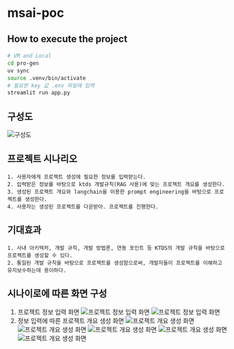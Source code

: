 # msai-poc

## How to execute the project
``` bash
# VM and Local
cd pro-gen
uv sync
source .venv/bin/activate
# 필요한 key 값 .env 파일에 입력
streamlit run app.py
```

## 구성도
![구성도](./img/스크린샷%202025-07-24%20오전%209.28.27.png)

## 프로젝트 시나리오
```
1. 사용자에게 프로젝트 생성에 필요한 정보를 입력받는다.
2. 입력받은 정보를 바탕으로 ktds 개발규칙(RAG 사용)에 맞는 프로젝트 개요를 생성한다.
3. 생성된 프로젝트 개요와 langchain을 이용한 prompt engineering을 바탕으로 프로젝트를 생성한다.
4. 사용자는 생성된 프로젝트를 다운받아. 프로젝트를 진행한다.
```
## 기대효과
```
1. 사내 아키텍처, 개발 규칙, 개발 방법론, 연동 포인트 등 KTDS의 개발 규칙을 바탕으로 프로젝트를 생성할 수 있다.
2. 통일된 개발 규칙을 바탕으로 프로젝트를 생성함으로써, 개발자들이 프로젝트를 이해하고 유지보수하는데 용이하다.
```
## 시나이로에 따른 화면 구성
1. 프로젝트 정보 입력 화면
![프로젝트 정보 입력 화면](./img/스크린샷%202025-07-24%2001.png)
![프로젝트 정보 입력 화면](./img/스크린샷%202025-07-24%2002.png)
2. 정보 입력에 따른 프로젝트 개요 생성 화면
![프로젝트 개요 생성 화면](./img/스크린샷%202025-07-24%2003.png)
![프로젝트 개요 생성 화면](./img/스크린샷%202025-07-24%2004.png)
![프로젝트 개요 생성 화면](./img/스크린샷%202025-07-24%2005.png)
![프로젝트 개요 생성 화면](./img/스크린샷%202025-07-24%2006.png)
![프로젝트 개요 생성 화면](./img/스크린샷%202025-07-24%2007.png)

